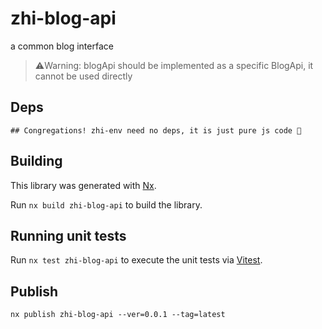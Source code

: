 # zhi-blog-api

a common blog interface

> ⚠️Warning: blogApi should be implemented as a specific BlogApi, it cannot be used directly

## Deps

```
## Congregations! zhi-env need no deps, it is just pure js code 🎉
```

## Building

This library was generated with [Nx](https://nx.dev).

Run `nx build zhi-blog-api` to build the library.

## Running unit tests

Run `nx test zhi-blog-api` to execute the unit tests via [Vitest](https://vitest.dev).

## Publish

```
nx publish zhi-blog-api --ver=0.0.1 --tag=latest
```
